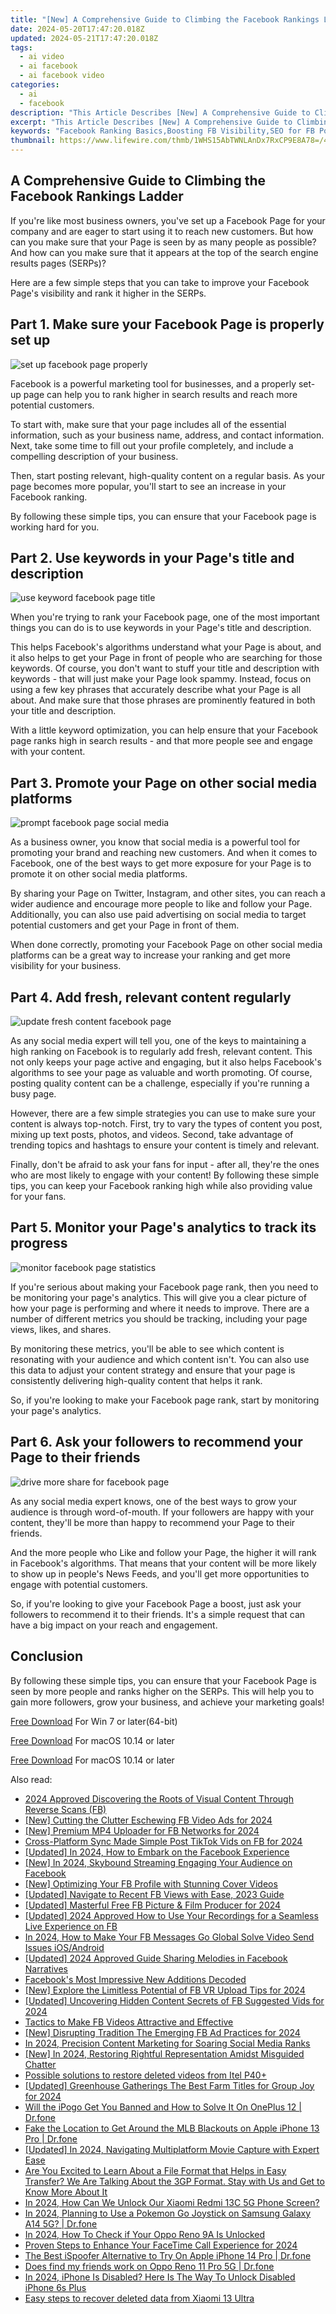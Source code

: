 ```yaml
---
title: "[New] A Comprehensive Guide to Climbing the Facebook Rankings Ladder"
date: 2024-05-20T17:47:20.018Z
updated: 2024-05-21T17:47:20.018Z
tags:
  - ai video
  - ai facebook
  - ai facebook video
categories:
  - ai
  - facebook
description: "This Article Describes [New] A Comprehensive Guide to Climbing the Facebook Rankings Ladder"
excerpt: "This Article Describes [New] A Comprehensive Guide to Climbing the Facebook Rankings Ladder"
keywords: "Facebook Ranking Basics,Boosting FB Visibility,SEO for FB Posts,Social Media Optimization,Advertising on Facebook,Content Strategy FB,Engagement Growth Tactics"
thumbnail: https://www.lifewire.com/thmb/1WHS15AbTWNLAnDx7RxCP9E8A78=/400x300/filters:no_upscale():max_bytes(150000):strip_icc()/12-best-tablet-games-for-android-tablets-17c5bd2f6d494b3bbc15f81574dce663.jpg
---
```


## A Comprehensive Guide to Climbing the Facebook Rankings Ladder

If you're like most business owners, you've set up a Facebook Page for your company and are eager to start using it to reach new customers. But how can you make sure that your Page is seen by as many people as possible? And how can you make sure that it appears at the top of the search engine results pages (SERPs)?

Here are a few simple steps that you can take to improve your Facebook Page's visibility and rank it higher in the SERPs.

## Part 1\. Make sure your Facebook Page is properly set up

![set up facebook page properly](https://images.wondershare.com/filmora/article-images/2022/11/set-up-facebook-page-properly.jpg)

Facebook is a powerful marketing tool for businesses, and a properly set-up page can help you to rank higher in search results and reach more potential customers.

To start with, make sure that your page includes all of the essential information, such as your business name, address, and contact information. Next, take some time to fill out your profile completely, and include a compelling description of your business.

Then, start posting relevant, high-quality content on a regular basis. As your page becomes more popular, you'll start to see an increase in your Facebook ranking.

By following these simple tips, you can ensure that your Facebook page is working hard for you.

## Part 2\. Use keywords in your Page's title and description

![use keyword facebook page title](https://images.wondershare.com/filmora/article-images/2022/11/use-keyword-facebook-page-title.jpg)

When you're trying to rank your Facebook page, one of the most important things you can do is to use keywords in your Page's title and description.

This helps Facebook's algorithms understand what your Page is about, and it also helps to get your Page in front of people who are searching for those keywords. Of course, you don't want to stuff your title and description with keywords - that will just make your Page look spammy. Instead, focus on using a few key phrases that accurately describe what your Page is all about. And make sure that those phrases are prominently featured in both your title and description.

With a little keyword optimization, you can help ensure that your Facebook page ranks high in search results - and that more people see and engage with your content.

## Part 3\. Promote your Page on other social media platforms

![prompt facebook page social media](https://images.wondershare.com/filmora/article-images/2022/11/prompt-facebook-page-social-media.jpg)

As a business owner, you know that social media is a powerful tool for promoting your brand and reaching new customers. And when it comes to Facebook, one of the best ways to get more exposure for your Page is to promote it on other social media platforms.

By sharing your Page on Twitter, Instagram, and other sites, you can reach a wider audience and encourage more people to like and follow your Page. Additionally, you can also use paid advertising on social media to target potential customers and get your Page in front of them.

When done correctly, promoting your Facebook Page on other social media platforms can be a great way to increase your ranking and get more visibility for your business.

## Part 4\. Add fresh, relevant content regularly

![update fresh content facebook page](https://images.wondershare.com/filmora/article-images/2022/11/update-fresh-content-facebook-page.jpg)

As any social media expert will tell you, one of the keys to maintaining a high ranking on Facebook is to regularly add fresh, relevant content. This not only keeps your page active and engaging, but it also helps Facebook's algorithms to see your page as valuable and worth promoting. Of course, posting quality content can be a challenge, especially if you're running a busy page.

However, there are a few simple strategies you can use to make sure your content is always top-notch. First, try to vary the types of content you post, mixing up text posts, photos, and videos. Second, take advantage of trending topics and hashtags to ensure your content is timely and relevant.

Finally, don't be afraid to ask your fans for input - after all, they're the ones who are most likely to engage with your content! By following these simple tips, you can keep your Facebook ranking high while also providing value for your fans.

## Part 5\. Monitor your Page's analytics to track its progress

![monitor facebook page statistics](https://images.wondershare.com/filmora/article-images/2022/11/monitor-facebook-page-statistics.jpg)

If you're serious about making your Facebook page rank, then you need to be monitoring your page's analytics. This will give you a clear picture of how your page is performing and where it needs to improve. There are a number of different metrics you should be tracking, including your page views, likes, and shares.

By monitoring these metrics, you'll be able to see which content is resonating with your audience and which content isn't. You can also use this data to adjust your content strategy and ensure that your page is consistently delivering high-quality content that helps it rank.

So, if you're looking to make your Facebook page rank, start by monitoring your page's analytics.

## Part 6\. Ask your followers to recommend your Page to their friends

![drive more share for facebook page](https://images.wondershare.com/filmora/article-images/2022/11/drive-more-share-for-facebook-page.jpg)

As any social media expert knows, one of the best ways to grow your audience is through word-of-mouth. If your followers are happy with your content, they'll be more than happy to recommend your Page to their friends.

And the more people who Like and follow your Page, the higher it will rank in Facebook's algorithms. That means that your content will be more likely to show up in people's News Feeds, and you'll get more opportunities to engage with potential customers.

So, if you're looking to give your Facebook Page a boost, just ask your followers to recommend it to their friends. It's a simple request that can have a big impact on your reach and engagement.

## Conclusion

By following these simple tips, you can ensure that your Facebook Page is seen by more people and ranks higher on the SERPs. This will help you to gain more followers, grow your business, and achieve your marketing goals!

[Free Download](https://tools.techidaily.com/wondershare/filmora/download/) For Win 7 or later(64-bit)

[Free Download](https://tools.techidaily.com/wondershare/filmora/download/) For macOS 10.14 or later

[Free Download](https://tools.techidaily.com/wondershare/filmora/download/) For macOS 10.14 or later

<ins class="adsbygoogle"
     style="display:block"
     data-ad-format="autorelaxed"
     data-ad-client="ca-pub-7571918770474297"
     data-ad-slot="1223367746"></ins>

<ins class="adsbygoogle"
     style="display:block"
     data-ad-format="autorelaxed"
     data-ad-client="ca-pub-7571918770474297"
     data-ad-slot="1223367746"></ins>



<ins class="adsbygoogle"
     style="display:block"
     data-ad-client="ca-pub-7571918770474297"
     data-ad-slot="8358498916"
     data-ad-format="auto"
     data-full-width-responsive="true"></ins>

<span class="atpl-alsoreadstyle">Also read:</span>
<div><ul>
<li><a href="https://facebook-clips.techidaily.com/2024-approved-discovering-the-roots-of-visual-content-through-reverse-scans-fb/"><u>2024 Approved  Discovering the Roots of Visual Content Through Reverse Scans (FB)</u></a></li>
<li><a href="https://facebook-clips.techidaily.com/new-cutting-the-clutter-eschewing-fb-video-ads-for-2024/"><u>[New] Cutting the Clutter  Eschewing FB Video Ads for 2024</u></a></li>
<li><a href="https://facebook-clips.techidaily.com/new-premium-mp4-uploader-for-fb-networks-for-2024/"><u>[New] Premium MP4 Uploader for FB Networks for 2024</u></a></li>
<li><a href="https://facebook-clips.techidaily.com/cross-platform-sync-made-simple-post-tiktok-vids-on-fb-for-2024/"><u>Cross-Platform Sync Made Simple  Post TikTok Vids on FB for 2024</u></a></li>
<li><a href="https://facebook-clips.techidaily.com/updated-in-2024-how-to-embark-on-the-facebook-experience/"><u>[Updated] In 2024, How to Embark on the Facebook Experience</u></a></li>
<li><a href="https://facebook-clips.techidaily.com/new-in-2024-skybound-streaming-engaging-your-audience-on-facebook/"><u>[New] In 2024, Skybound Streaming  Engaging Your Audience on Facebook</u></a></li>
<li><a href="https://facebook-clips.techidaily.com/new-optimizing-your-fb-profile-with-stunning-cover-videos/"><u>[New] Optimizing Your FB Profile with Stunning Cover Videos</u></a></li>
<li><a href="https://facebook-clips.techidaily.com/updated-navigate-to-recent-fb-views-with-ease-2023-guide/"><u>[Updated] Navigate to Recent FB Views with Ease, 2023 Guide</u></a></li>
<li><a href="https://facebook-clips.techidaily.com/updated-masterful-free-fb-picture-and-film-producer-for-2024/"><u>[Updated] Masterful Free FB Picture & Film Producer for 2024</u></a></li>
<li><a href="https://facebook-clips.techidaily.com/updated-2024-approved-how-to-use-your-recordings-for-a-seamless-live-experience-on-fb/"><u>[Updated] 2024 Approved  How to Use Your Recordings for a Seamless Live Experience on FB</u></a></li>
<li><a href="https://facebook-clips.techidaily.com/in-2024-how-to-make-your-fb-messages-go-global-solve-video-send-issues-iosandroid/"><u>In 2024, How to Make Your FB Messages Go Global  Solve Video Send Issues iOS/Android</u></a></li>
<li><a href="https://facebook-clips.techidaily.com/updated-2024-approved-guide-sharing-melodies-in-facebook-narratives/"><u>[Updated] 2024 Approved  Guide  Sharing Melodies in Facebook Narratives</u></a></li>
<li><a href="https://facebook-clips.techidaily.com/facebooks-most-impressive-new-additions-decoded/"><u>Facebook's Most Impressive New Additions Decoded</u></a></li>
<li><a href="https://facebook-clips.techidaily.com/new-explore-the-limitless-potential-of-fb-vr-upload-tips-for-2024/"><u>[New] Explore the Limitless Potential of FB VR Upload Tips for 2024</u></a></li>
<li><a href="https://facebook-clips.techidaily.com/updated-uncovering-hidden-content-secrets-of-fb-suggested-vids-for-2024/"><u>[Updated] Uncovering Hidden Content  Secrets of FB Suggested Vids for 2024</u></a></li>
<li><a href="https://facebook-clips.techidaily.com/tactics-to-make-fb-videos-attractive-and-effective/"><u>Tactics to Make FB Videos Attractive and Effective</u></a></li>
<li><a href="https://facebook-clips.techidaily.com/new-disrupting-tradition-the-emerging-fb-ad-practices-for-2024/"><u>[New] Disrupting Tradition  The Emerging FB Ad Practices for 2024</u></a></li>
<li><a href="https://facebook-clips.techidaily.com/in-2024-precision-content-marketing-for-soaring-social-media-ranks/"><u>In 2024, Precision Content Marketing for Soaring Social Media Ranks</u></a></li>
<li><a href="https://facebook-clips.techidaily.com/new-in-2024-restoring-rightful-representation-amidst-misguided-chatter/"><u>[New] In 2024, Restoring Rightful Representation Amidst Misguided Chatter</u></a></li>
<li><a href="https://review-topics.techidaily.com/possible-solutions-to-restore-deleted-videos-from-itel-p40plus-by-fonelab-android-recover-video/"><u>Possible solutions to restore deleted videos from Itel P40+</u></a></li>
<li><a href="https://screen-activity-recording.techidaily.com/updated-greenhouse-gatherings-the-best-farm-titles-for-group-joy-for-2024/"><u>[Updated] Greenhouse Gatherings  The Best Farm Titles for Group Joy for 2024</u></a></li>
<li><a href="https://fake-location.techidaily.com/will-the-ipogo-get-you-banned-and-how-to-solve-it-on-oneplus-12-drfone-by-drfone-virtual-android/"><u>Will the iPogo Get You Banned and How to Solve It On OnePlus 12 | Dr.fone</u></a></li>
<li><a href="https://fake-location.techidaily.com/fake-the-location-to-get-around-the-mlb-blackouts-on-apple-iphone-13-pro-drfone-by-drfone-virtual-ios/"><u>Fake the Location to Get Around the MLB Blackouts on Apple iPhone 13 Pro | Dr.fone</u></a></li>
<li><a href="https://desktop-recording.techidaily.com/updated-in-2024-navigating-multiplatform-movie-capture-with-expert-ease/"><u>[Updated] In 2024, Navigating Multiplatform Movie Capture with Expert Ease</u></a></li>
<li><a href="https://ai-editing-video.techidaily.com/are-you-excited-to-learn-about-a-file-format-that-helps-in-easy-transfer-we-are-talking-about-the-3gp-format-stay-with-us-and-get-to-know-more-about-it/"><u>Are You Excited to Learn About a File Format that Helps in Easy Transfer? We Are Talking About the 3GP Format. Stay with Us and Get to Know More About It</u></a></li>
<li><a href="https://unlock-android.techidaily.com/in-2024-how-can-we-unlock-our-xiaomi-redmi-13c-5g-phone-screen-by-drfone-android/"><u>In 2024, How Can We Unlock Our Xiaomi Redmi 13C 5G Phone Screen?</u></a></li>
<li><a href="https://change-location.techidaily.com/in-2024-planning-to-use-a-pokemon-go-joystick-on-samsung-galaxy-a14-5g-drfone-by-drfone-virtual-android/"><u>In 2024, Planning to Use a Pokemon Go Joystick on Samsung Galaxy A14 5G? | Dr.fone</u></a></li>
<li><a href="https://sim-unlock.techidaily.com/in-2024-how-to-check-if-your-oppo-reno-9a-is-unlocked-by-drfone-android/"><u>In 2024, How To Check if Your Oppo Reno 9A Is Unlocked</u></a></li>
<li><a href="https://video-screen-grab.techidaily.com/proven-steps-to-enhance-your-facetime-call-experience-for-2024/"><u>Proven Steps to Enhance Your FaceTime Call Experience for 2024</u></a></li>
<li><a href="https://ios-pokemon-go.techidaily.com/the-best-ispoofer-alternative-to-try-on-apple-iphone-14-pro-drfone-by-drfone-virtual-ios/"><u>The Best iSpoofer Alternative to Try On Apple iPhone 14 Pro | Dr.fone</u></a></li>
<li><a href="https://location-social.techidaily.com/does-find-my-friends-work-on-oppo-reno-11-pro-5g-drfone-by-drfone-virtual-android/"><u>Does find my friends work on Oppo Reno 11 Pro 5G | Dr.fone</u></a></li>
<li><a href="https://ios-unlock.techidaily.com/in-2024-iphone-is-disabled-here-is-the-way-to-unlock-disabled-iphone-6s-plus-by-drfone-ios/"><u>In 2024, iPhone Is Disabled? Here Is The Way To Unlock Disabled iPhone 6s Plus</u></a></li>
<li><a href="https://phone-solutions.techidaily.com/easy-steps-to-recover-deleted-data-from-xiaomi-13-ultra-by-fonelab-android-recover-data/"><u>Easy steps to recover deleted data from Xiaomi 13 Ultra</u></a></li>
</ul></div>

